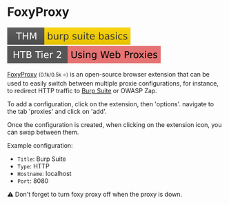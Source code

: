 # FoxyProxy

[![burpsuitebasics](../../../../_badges/thm/burpsuitebasics.svg)](https://tryhackme.com/room/burpsuitebasics)
[![usingwebproxies](../../../../_badges/htb/usingwebproxies.svg)](https://academy.hackthebox.com/course/preview/linux-fundamentals)

<div class="row row-cols-lg-2"><div>

[FoxyProxy](https://github.com/foxyproxy/browser-extension) <small>(0.1k/0.5k ⭐)</small> is an open-source browser extension that can be used to easily switch between multiple proxie configurations, for instance, to redirect HTTP traffic to [Burp Suite](burp/index.md) or OWASP Zap.

To add a configuration, click on the extension, then 'options'. navigate to the tab 'proxies' and click on 'add'.

Once the configuration is created, when clicking on the extension icon, you can swap between them.
</div><div>

Example configuration:

* `Title`: Burp Suite
* `Type`: HTTP
* `Hostname`: localhost
* `Port`: 8080

⚠️ Don't forget to turn foxy proxy off when the proxy is down.
</div></div>